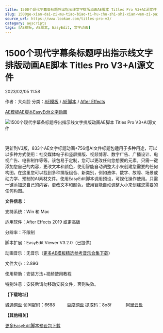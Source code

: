 ```yaml
---
title: 1500个现代字幕条标题呼出指示线文字排版动画AE脚本 Titles Pro V3+AI源文件
slug: 1500ge-xian-dai-zi-mu-tiao-biao-ti-hu-chu-zhi-shi-xian-wen-zi-pai-ban-dong-hua-aejiao-ben-titles-pro-v3-aiyuan-wen-jian
source_url: https://www.lookae.com/titles-pro-v3/
category: aescripts
tags: [AE模板, AE脚本, EasyEdit, 文字动画]
---
```

# 1500个现代字幕条标题呼出指示线文字排版动画AE脚本 Titles Pro V3+AI源文件

2023/02/05 11:58

作者：大众脸
分类：[AE模板](https://www.lookae.com/after-effects/other-after-effects/) / [AE脚本](https://www.lookae.com/after-effects/aescripts/) / [After Effects](https://www.lookae.com/after-effects/)

[AE模板](https://www.lookae.com/tag/ae%e6%a8%a1%e6%9d%bf/)[AE脚本](https://www.lookae.com/tag/ae%e8%84%9a%e6%9c%ac/)[EasyEdit](https://www.lookae.com/tag/easyedit/)[文字动画](https://www.lookae.com/tag/%e6%96%87%e5%ad%97%e5%8a%a8%e7%94%bb/)

![1500个现代字幕条标题呼出指示线文字排版动画AE脚本 Titles Pro V3+AI源文件](https://www.lookae.com/wp-content/uploads/2023/02/32869928-V3.jpg "1500个现代字幕条标题呼出指示线文字排版动画AE脚本 Titles Pro V3+AI源文件-LookAE.com")

[﻿﻿﻿](https://cloud.video.taobao.com//play/u/705956171/p/1/e/6/t/1/395575148080.mp4)

更新到V3版，833个AE文字标题动画+756组AI文件标题包适用于多种用途，可以以多种方式使用：社交媒体帖子和竖屏排版、视频博客、数字广告、广播设计、电视广告、电影制作等等。该包易于定制，您可以更改任何您想要的元素。只需一键添加您自己的内容，更改文本和颜色，使用智能自动调整大小来创建您需要的任何构图。在这里您可以找到多种排版组合、新类别，例如液体、数字、故障、场景或动力学、预制的AI素材文件。使用EasyEdit脚本调用预设，可视化操作使用。只需一键添加您自己的内容，更改文本和颜色，使用智能自动调整大小来创建您需要的任何构图。

**文件信息：**

支持系统：Win 和 Mac

适用软件：After Effects 2019 或更高版

分辨率：不限制

脚本扩展：EasyEdit Viewer V3.2.0（已提供）

动画音乐：无音乐（[更多AE模板精选参考音乐合集下载](https://item.taobao.com/item.htm?spm=a1z10.1.w4004-2793089344.4.MUvxbV&id=37289930486)）

文件大小：2.89G

使用帮助：安装方法+视频使用教程

特别注意：安装后请勿移动安装文件，否则失效。

**【下载地址】**

[城通网盘](https://url70.ctfile.com/f/2827370-803125051-653ccc?p=4431) 访问密码：6688          [百度网盘](https://pan.baidu.com/s/1rbLppiyMRw-u6PvF5Z9kIg?pwd=8o8f) 提取码：8o8f            [阿里云盘](https://www.aliyundrive.com/s/KVmzRfgyE25)

**【其他相关】**

[更多EasyEdit脚本预设包下载](https://www.lookae.com/tag/easyedit/)
